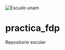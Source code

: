 ![Escudo unam](https://user-images.githubusercontent.com/90540963/132972346-a55ab727-6bca-4fde-a954-45a13f4150e3.jpg)

# practica_fdp
Repositorio escolar 
